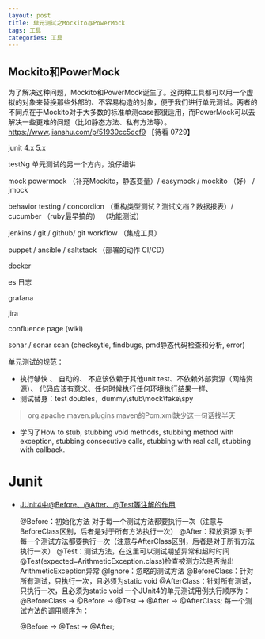 ```yaml
---
layout: post
title: 单元测试之Mockito与PowerMock
tags: 工具
categories: 工具
---
```


## Mockito和PowerMock

为了解决这种问题，Mockito和PowerMock诞生了。这两种工具都可以用一个虚拟的对象来替换那些外部的、不容易构造的对象，便于我们进行单元测试。两者的不同点在于Mockito对于大多数的标准单测case都很适用，而PowerMock可以去解决一些更难的问题（比如静态方法、私有方法等）。https://www.jianshu.com/p/51930cc5dcf9 【待看 0729】

junit 4.x 5.x 

testNg 单元测试的另一个方向，没仔细讲

mock  powermock （补充Mockito，静态变量）/ easymock / mockito （好） / jmock

behavior testing / concordion （重构类型测试？测试文档？数据报表）/ cucumber （ruby最早搞的） （功能测试）

jenkins / git / github/ git workflow （集成工具）

puppet / ansible / saltstack （部署的动作 CI/CD）

docker

es 日志

grafana 

jira

confluence page (wiki)

sonar / sonar scan (checksytle, findbugs, pmd静态代码检查和分析, error)



单元测试的规范：

- 执行够快 、 自动的、 不应该依赖于其他unit test、不依赖外部资源（网络资源）、 代码应该有意义、任何时候执行任何环境执行结果一样、
- 测试替身：test doubles，dummy\stub\mock\fake\spy

> <groupId>org.apache.maven.plugins</groupId> maven的Pom.xml缺少这一句话找半天

- 学习了How to stub, stubbing void methods, stubbing method with exception, stubbing consecutive calls, stubbing with real call, stubbing with callback.

# Junit

- [  JUnit4中@Before、@After、@Test等注解的作用](https://www.cnblogs.com/flypig666/p/11505277.html)

  @Before：初始化方法  对于每一个测试方法都要执行一次（注意与BeforeClass区别，后者是对于所有方法执行一次）
  @After：释放资源  对于每一个测试方法都要执行一次（注意与AfterClass区别，后者是对于所有方法执行一次）
  @Test：测试方法，在这里可以测试期望异常和超时时间 
  @Test(expected=ArithmeticException.class)检查被测方法是否抛出ArithmeticException异常 
  @Ignore：忽略的测试方法 
  @BeforeClass：针对所有测试，只执行一次，且必须为static void 
  @AfterClass：针对所有测试，只执行一次，且必须为static void 
  一个JUnit4的单元测试用例执行顺序为： 
  @BeforeClass -> @Before -> @Test -> @After -> @AfterClass; 
  每一个测试方法的调用顺序为： 

  @Before -> @Test -> @After; 